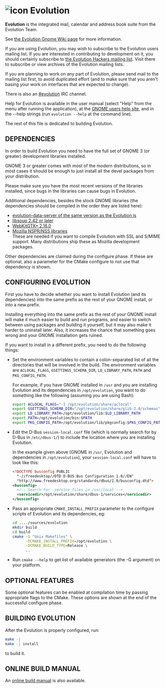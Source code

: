 ![icon] Evolution
============

**Evolution** is the integrated mail, calendar and address book suite from
the Evolution Team.

See [the Evolution Gnome Wiki page][gnome-wiki] for more information.

If you are using Evolution, you may wish to subscribe to the Evolution
users mailing list.  If you are interested in contributing to
development on it, you should certainly subscribe to [the Evolution
Hackers mailing list][mailing-list].  Visit
there to subscribe or view archives of the Evolution mailing lists.

If you are planning to work on any part of Evolution, please send mail
to the mailing list first, to avoid duplicated effort (and to make
sure that you aren't basing your work on interfaces that are expected
to change).

There is also an [#evolution] IRC channel.

Help for Evolution is available in the user manual (select "Help" from
the menu after running the application), at the
[GNOME users help site][gnome-help], and in the --help strings (run
`evolution --help` at the command line).

The rest of this file is dedicated to building Evolution.

[icon]: https://raw.github.com/gnome-design-team/gnome-icons/master/apps/hicolor/48x48/apps/evolution.png "Evolution app icon"
[gnome-wiki]: https://wiki.gnome.org/Apps/Evolution
[mailing-list]: https://mail.gnome.org/mailman/listinfo
[#evolution]: irc://irc.gnome.org/evolution
[gnome-help]: https://help.gnome.org/users/evolution/stable/

DEPENDENCIES
------------

In order to build Evolution you need to have the full set of GNOME 3
(or greater) development libraries installed.

GNOME 3 or greater comes with most of the modern distributions, so
in most cases it should be enough to just install all the devel
packages from your distribution.

Please make sure you have the most recent versions of the libraries
installed, since bugs in the libraries can cause bugs in Evolution.

Additional dependencies, besides the stock GNOME libraries (the
dependencies should be compiled in the order they are listed here):

* [evolution-data-server of the same version as the Evolution is][eds]
* [libsoup 2.42 or later][libsoup]
* [WebKitGTK+ 2.16.0][webkitgtk]
* [Mozilla NSPR/NSS libraries][mozilla]  
  These are needed if you want to compile Evolution with SSL and S/MIME
  support. Many distributions ship these as Mozilla development packages.

Other dependencies are claimed during the configure phase. If these are
optional, also a parameter for the CMake configure to not use that dependency
is shown.

[eds]: ftp://ftp.gnome.org/pub/gnome/sources/evolution-data-server  
[libsoup]: ftp://ftp.gnome.org/pub/gnome/sources/libsoup  
[webkitgtk]: http://webkitgtk.org/releases/  
[mozilla]: http://www.mozilla.org/

CONFIGURING EVOLUTION
---------------------

First you have to decide whether you want to install Evolution (and
its dependencies) into the same prefix as the rest of your GNOME
install, or into a new prefix.

Installing everything into the same prefix as the rest of your GNOME
install will make it much easier to build and run programs, and easier
to switch between using packages and building it yourself, but it may
also make it harder to uninstall later.  Also, it increases the chance
that something goes wrong and your GNOME installation gets ruined.

If you want to install in a different prefix, you need to do the
following things:

* Set the environment variables to contain a colon-separated list
  of all the directories that will be involved in the build.
  The environment variables are `ACLOCAL_FLAGS`, `GSETTINGS_SCHEMA_DIR`,
  `LD_LIBRARY_PATH`, `PATH` and `PKG_CONFIG_PATH`.

  For example, if you have GNOME installed in `/usr` and you
  are installing Evolution and its dependencies in
  `/opt/evolution`, you want to do something like the following
  (assuming you are using Bash):

  ```bash
  export ACLOCAL_FLAGS="-I /opt/evolution/share/aclocal"
  export GSETTINGS_SCHEMA_DIR="/opt/evolution/share/glib-2.0/schemas"
  export LD_LIBRARY_PATH=/opt/evolution/lib:$LD_LIBRARY_PATH
  export PATH=/opt/evolution/bin:$PATH
  export PKG_CONFIG_PATH=/opt/evolution/lib/pkgconfig:$PKG_CONFIG_PATH
  ```

* Edit the D-Bus `session-local.conf` file (which is normally
  search for by D-Bus in `/etc/dbus-1/`) to include the
  location where you are installing Evolution.

  In the example given above (GNOME in `/usr`, Evolution and
  dependencies in `/opt/evolution`), your
  `session-local.conf` will have to look like this:

  ```xml
  <!DOCTYPE busconfig PUBLIC
  	"-//freedesktop//DTD D-BUS Bus Configuration 1.0//EN"
  	"http://www.freedesktop.org/standards/dbus/1.0/busconfig.dtd">
  <busconfig>
  	<!-- Search for .service files in /usr/local -->
  	<servicedir>/opt/evolution/share/dbus-1/services</servicedir>
  </busconfig>
    ```

* Pass an appropriate `CMAKE_INSTALL_PREFIX` parameter to the configure
  scripts of Evolution and its dependencies, eg:

  ```bash
  cd ..../sources/evolution
  mkdir build
  cd build
  cmake -G "Unix Makefiles" \
        -DCMAKE_INSTALL_PREFIX=/opt/evolution \
        -DCMAKE_BUILD_TYPE=Release \
        ..
  ```

* Run `cmake --help` to get list of available generators (the -G argument)
          on your platform.

OPTIONAL FEATURES
-----------------

Some optional features can be enabled at compilation time by passing
appropriate flags to the CMake. These options are shown at the end
of the successful configure phase.

BUILDING EVOLUTION
------------------

After the Evolution is properly configured, run:

  ```bash
  make -j
  make -j install
  ```

to build it.

ONLINE BUILD MANUAL
-------------------

An [online build manual][Build Manual] is also available.

[Build Manual]: https://wiki.gnome.org/Apps/Evolution/Building
